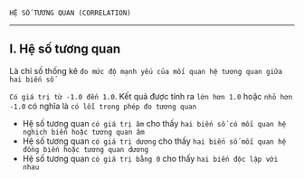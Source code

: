     HỆ SỐ TƯƠNG QUAN (CORRELATION)

---

## I. Hệ số tương quan

Là chỉ số thống kê `đo mức độ mạnh yếu của mối quan hệ tương quan giữa hai biến số`

`Có giá trị từ -1.0 đến 1.0`. Kết quả được tính ra `lớn hơn 1.0` hoặc `nhỏ hơn -1.0` có nghĩa là `có lỗi trong phép đo tương quan`

- Hệ số tương quan `có giá trị âm` cho thấy `hai biến số có mối quan hệ nghịch biến hoặc tương quan âm`
- Hệ số tương quan `có giá trị dương` cho thấy `hai biến số mối quan hệ đồng biến hoặc tương quan dương`
- Hệ số tương quan `có giá trị bằng 0` cho thấy `hai biến độc lập với nhau`
